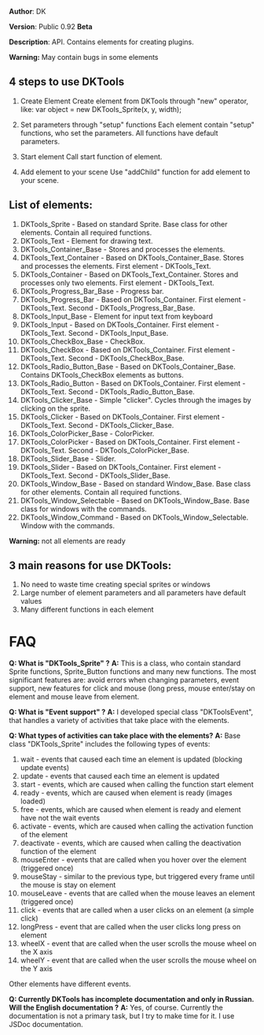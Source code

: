 **Author**: DK

**Version**: Public 0.92 **Beta**
 
**Description**: API. Contains elements for creating plugins.
 
**Warning:** May contain bugs in some elements
 
## **4 steps to use DKTools**
1. Create Element
Create element from DKTools through "new" operator, like: var object = new DKTools_Sprite(x, y, width);
 
2. Set parameters through "setup" functions
Each element contain "setup" functions, who set the parameters. All functions have default parameters.
 
3. Start element
Call start function of element.
 
4. Add element to your scene
Use "addChild" function for add element to your scene.
 
## **List of elements:**
1. DKTools_Sprite - Based on standard Sprite. Base class for other elements. Contain all required functions.
2. DKTools_Text - Element for drawing text.
3. DKTools_Container_Base - Stores and processes the elements.
4. DKTools_Text_Container - Based on DKTools_Container_Base. Stores and processes the elements. First element - DKTools_Text.
5. DKTools_Container - Based on DKTools_Text_Container. Stores and processes only two elements. First element - DKTools_Text.
6. DKTools_Progress_Bar_Base - Progress bar.
7. DKTools_Progress_Bar - Based on DKTools_Container. First element - DKTools_Text. Second - DKTools_Progress_Bar_Base.
8. DKTools_Input_Base - Element for input text from keyboard
9. DKTools_Input - Based on DKTools_Container. First element - DKTools_Text. Second - DKTools_Input_Base.
10. DKTools_CheckBox_Base - CheckBox.
11. DKTools_CheckBox - Based on DKTools_Container. First element - DKTools_Text. Second - DKTools_CheckBox_Base.
12. DKTools_Radio_Button_Base - Based on DKTools_Container_Base. Contains DKTools_CheckBox elements as buttons.
13. DKTools_Radio_Button - Based on DKTools_Container. First element - DKTools_Text. Second - DKTools_Radio_Button_Base.
14. DKTools_Clicker_Base - Simple "clicker". Сycles through the images by clicking on the sprite.
15. DKTools_Clicker - Based on DKTools_Container. First element - DKTools_Text. Second - DKTools_Clicker_Base.
16. DKTools_ColorPicker_Base - ColorPicker.
17. DKTools_ColorPicker - Based on DKTools_Container. First element - DKTools_Text. Second - DKTools_ColorPicker_Base.
18. DKTools_Slider_Base - Slider.
19. DKTools_Slider - Based on DKTools_Container. First element - DKTools_Text. Second - DKTools_Slider_Base.
20. DKTools_Window_Base - Based on standard Window_Base. Base class for other elements. Contain all required functions.
21. DKTools_Window_Selectable - Based on DKTools_Window_Base. Base class for windows with the commands.
22. DKTools_Window_Command - Based on DKTools_Window_Selectable. Window with the commands.

**Warning:** not all elements are ready
 
## **3 main reasons for use DKTools:**
1. No need to waste time creating special sprites or windows
2. Large number of element parameters and all parameters have default values
3. Many different functions in each element
 
# **FAQ**
**Q: What is "DKTools_Sprite" ?**
**A:** This is a class, who contain standard Sprite functions, Sprite_Button functions and many new functions. The most significant features are: avoid errors when changing parameters, event support, new features for click and mouse (long press, mouse enter/stay on element and mouse leave from element.
 
**Q: What is "Event support" ?**
**A:** I developed special class "DKToolsEvent", that handles a variety of activities that take place with the elements.
 
**Q: What types of activities can take place with the elements?**
**A:** Base class "DKTools_Sprite" includes the following types of events:

1. wait - events that caused each time an element is updated (blocking update events)
2. update - events  that caused each time an element is updated
3. start - events, which are caused when calling the function start element
4. ready - events, which are caused when element is ready (images loaded)
5. free - events, which are caused when element is ready and element have not the wait events
6. activate - events, which are caused when calling the activation function of the element
7. deactivate - events, which are caused when calling the deactivation function of the element
8. mouseEnter - events that are called when you hover over the element (triggered once)
9. mouseStay - similar to the previous type, but triggered every frame until the mouse is stay on element
10. mouseLeave - events that are called when the mouse leaves an element (triggered once)
11. click - events that are called when a user clicks on an element (a simple click)
12. longPress - event that are called when the user clicks long press on element
13. wheelX - event that are called when the user scrolls the mouse wheel on the X axis
14. wheelY - event that are called when the user scrolls the mouse wheel on the Y axis

Other elements have different events.
 
**Q: Сurrently DKTools has incomplete documentation and only in Russian. Will the English documentation ?**
**A:** Yes, of course. Currently the documentation is not a primary task, but I try to make time for it. I use JSDoc documentation.
